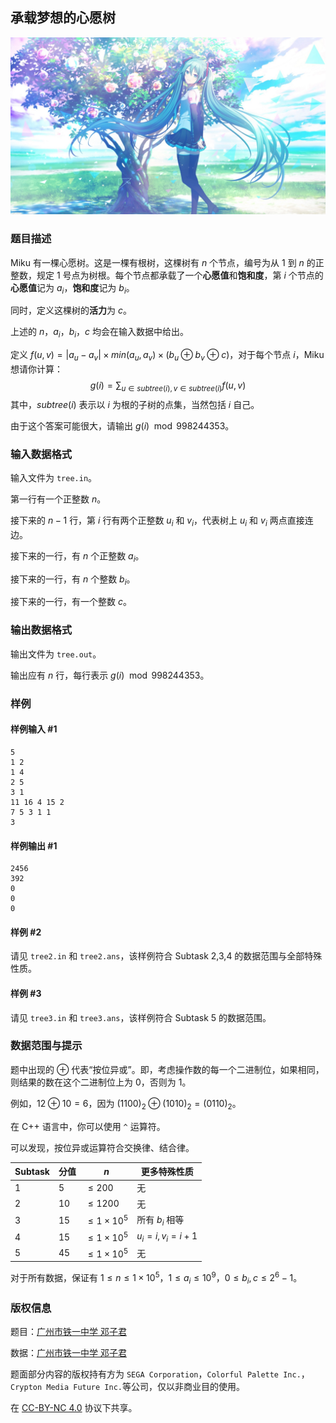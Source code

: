 ## 承载梦想的心愿树

![在心愿重合的地方](./card_021_016_normal_compressed.jpg)

### 题目描述

Miku 有一棵心愿树。这是一棵有根树，这棵树有 $n$  个节点，编号为从 $1$ 到 $n$ 的正整数，规定 $1$ 号点为树根。每个节点都承载了一个**心愿值**和**饱和度**，第 $i$ 个节点的**心愿值**记为 $a_i$，**饱和度**记为 $b_i$。

同时，定义这棵树的**活力**为 $c$。

上述的 $n$，$a_i$，$b_i$，$c$ 均会在输入数据中给出。

定义 $f(u,v)=|a_u-a_v|\times min(a_u,a_v)\times(b_u\oplus b_v\oplus c)$，对于每个节点 $i$，Miku 想请你计算：
$$
g(i)=\sum_{u\in subtree(i),v\in subtree(i)}f(u,v)
$$
其中，$subtree(i)$ 表示以 $i$ 为根的子树的点集，当然包括 $i$ 自己。

由于这个答案可能很大，请输出 $g(i)\mod998244353$。 

### 输入数据格式

输入文件为 `tree.in`。

第一行有一个正整数 $n$。

接下来的 $n-1$ 行，第 $i$ 行有两个正整数 $u_i$ 和 $v_i$，代表树上 $u_i$ 和 $v_i$ 两点直接连边。

接下来的一行，有 $n$ 个正整数 $a_i$。

接下来的一行，有 $n$ 个整数 $b_i$。

接下来的一行，有一个整数 $c$。

### 输出数据格式

输出文件为 `tree.out`。

输出应有 $n$ 行，每行表示 $g(i)\mod998244353$。

### 样例

#### 样例输入 #1

```input1
5
1 2
1 4
2 5
3 1
11 16 4 15 2
7 5 3 1 1
3
```

#### 样例输出 #1

```output1
2456
392
0
0
0
```

#### 样例 #2

请见 `tree2.in` 和 `tree2.ans`，该样例符合 Subtask 2,3,4 的数据范围与全部特殊性质。

#### 样例 #3

请见 `tree3.in` 和 `tree3.ans`，该样例符合 Subtask 5 的数据范围。

### 数据范围与提示

题中出现的 $\oplus$ 代表“按位异或”。即，考虑操作数的每一个二进制位，如果相同，则结果的数在这个二进制位上为 $0$，否则为 $1$。

例如，$12\oplus10=6$，因为 $(1100)_2\oplus(1010)_2=(0110)_2$。

在 C++ 语言中，你可以使用 `^` 运算符。

可以发现，按位异或运算符合交换律、结合律。

| Subtask | 分值 | $n$              | 更多特殊性质    |
| ------- | ---- | ---------------- | --------------- |
| 1       | 5    | $\le 200$        | 无              |
| 2       | 10   | $\le1200$        | 无              |
| 3       | 15   | $\le1\times10^5$ | 所有 $b_i$ 相等 |
| 4       | 15   | $\le1\times10^5$ | $u_i=i,v_i=i+1$ |
| 5       | 45   | $\le1\times10^5$ | 无              |

对于所有数据，保证有 $1\le n\le1\times10^5$，$1\le a_i\le10^9$，$0\le b_i,c\le2^6-1$。

### 版权信息

题目：[广州市铁一中学 邓子君](https://www.luogu.com.cn/user/387836)

数据：[广州市铁一中学 邓子君](https://www.luogu.com.cn/user/387836)

题面部分内容的版权持有方为 `SEGA Corporation`，`Colorful Palette Inc.`，`Crypton Media Future Inc.`等公司，仅以非商业目的使用。

在 [CC-BY-NC 4.0](https://creativecommons.org/licenses/by-nc/4.0/legalcode.zh-hans) 协议下共享。